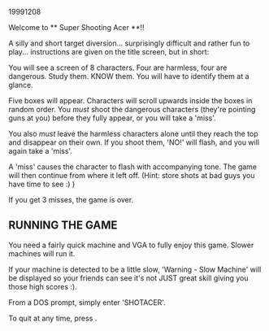19991208

Welcome to ** Super Shooting Acer **!!

A silly and short target diversion... surprisingly difficult and rather
fun to play... instructions are given on the title screen, but in short:

You will see a screen of 8 characters. Four are harmless, four are
dangerous. Study them. KNOW them. You will have to identify them
at a glance.

Five boxes will appear. Characters will scroll upwards inside the boxes
in random order. You *must* shoot the dangerous characters (they're
pointing guns at you) before they fully appear, or you will take a 'miss'.

You also *must* leave the harmless characters alone until they reach the
top and disappear on their own. If you shoot them, 'NO!' will flash, and
you will again take a 'miss'.

A 'miss' causes the character to flash with accompanying tone. The game
will then continue from where it left off. (Hint: store shots at bad
guys you have time to see :) )

If you get 3 misses, the game is over.

RUNNING THE GAME
----------------

You need a fairly quick machine and VGA to fully enjoy this game. Slower
machines will run it. 

If your machine is detected to be a little slow, 'Warning - Slow Machine'
will be displayed so your friends can see it's not JUST great skill
giving you those high scores :).

From a DOS prompt, simply enter 'SHOTACER'.

To quit at any time, press <esc>.

